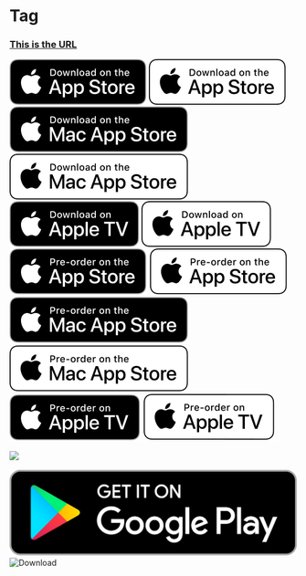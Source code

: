 # Tag
### [This is the URL](https://developer.apple.com/app-store/marketing/guidelines)
![Download](./ios-black.svg?.inline)
![Download](./ios-white.svg?.inline)
![Download](./macos-black.svg?.inline)
![Download](./macos-white.svg?.inline)
![Download](./tvos-black.svg?.inline)
![Download](./tvos-white.svg?.inline)
![Download](./ios-black-pre.svg?.inline)
![Download](./ios-white-pre.svg?.inline)
![Download](./macos-black-pre.svg?.inline)
![Download](./macos-white-pre.svg?.inline)
![Download](./tvos-black-pre.svg?.inline)
![Download](./tvos-white-pre.svg?.inline)
<div align="left">
<a href="https://example.com" target="🐟">
<img src="https://github.com/git-yusteven/tag/raw/main/google-play.svg" width="150" />
</a>

![Download](./google-play.svg?.inline)
![Download](https://github.com/git-yusteven/tag/blob/main/模版.jpg)

